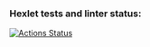 ### Hexlet tests and linter status:
[![Actions Status](https://github.com/Elena-Yakovleva/layout-designer-project-lvl1/workflows/hexlet-check/badge.svg)](https://github.com/Elena-Yakovleva/layout-designer-project-lvl1/actions)